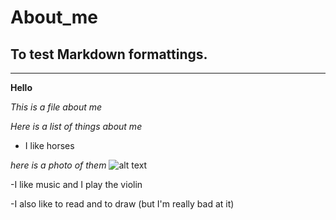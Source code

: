 # About_me

## To test Markdown formattings.  
---
**Hello**

*This is a file about me* 

*Here is a list of things about me*

- I like horses

*here is a photo of them*
![alt text](e3cb1598-8937-488a-b705-8598b0ef6df5.jpg)

-I like music  and I play the violin 

-I also like to read and to draw (but I'm really bad at it) 


